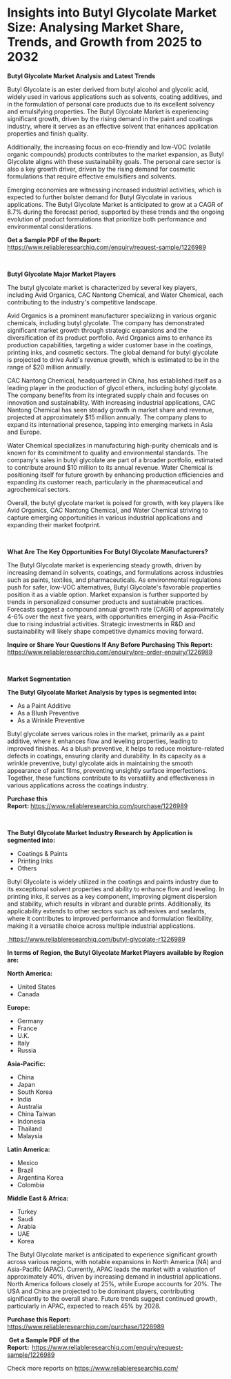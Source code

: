 <p><h1>Insights into Butyl Glycolate Market Size: Analysing Market Share, Trends, and Growth from 2025 to 2032</h1></p><p><strong>Butyl Glycolate Market Analysis and Latest Trends</strong></p>
<p><p>Butyl Glycolate is an ester derived from butyl alcohol and glycolic acid, widely used in various applications such as solvents, coating additives, and in the formulation of personal care products due to its excellent solvency and emulsifying properties. The Butyl Glycolate Market is experiencing significant growth, driven by the rising demand in the paint and coatings industry, where it serves as an effective solvent that enhances application properties and finish quality. </p><p>Additionally, the increasing focus on eco-friendly and low-VOC (volatile organic compounds) products contributes to the market expansion, as Butyl Glycolate aligns with these sustainability goals. The personal care sector is also a key growth driver, driven by the rising demand for cosmetic formulations that require effective emulsifiers and solvents. </p><p>Emerging economies are witnessing increased industrial activities, which is expected to further bolster demand for Butyl Glycolate in various applications. The Butyl Glycolate Market is anticipated to grow at a CAGR of 8.7% during the forecast period, supported by these trends and the ongoing evolution of product formulations that prioritize both performance and environmental considerations.</p></p>
<p><strong>Get a Sample PDF of the Report:&nbsp;</strong> <a href="https://www.reliableresearchiq.com/enquiry/request-sample/1226989?utm_campaign=3132&utm_medium=2&utm_source=Github&utm_content=ia&utm_term=01042025&utm_id=butyl-glycolate">https://www.reliableresearchiq.com/enquiry/request-sample/1226989</a></p>
<p>&nbsp;</p>
<p><strong>Butyl Glycolate Major Market Players</strong></p>
<p><p>The butyl glycolate market is characterized by several key players, including Avid Organics, CAC Nantong Chemical, and Water Chemical, each contributing to the industry's competitive landscape.</p><p>Avid Organics is a prominent manufacturer specializing in various organic chemicals, including butyl glycolate. The company has demonstrated significant market growth through strategic expansions and the diversification of its product portfolio. Avid Organics aims to enhance its production capabilities, targeting a wider customer base in the coatings, printing inks, and cosmetic sectors. The global demand for butyl glycolate is projected to drive Avid's revenue growth, which is estimated to be in the range of $20 million annually.</p><p>CAC Nantong Chemical, headquartered in China, has established itself as a leading player in the production of glycol ethers, including butyl glycolate. The company benefits from its integrated supply chain and focuses on innovation and sustainability. With increasing industrial applications, CAC Nantong Chemical has seen steady growth in market share and revenue, projected at approximately $15 million annually. The company plans to expand its international presence, tapping into emerging markets in Asia and Europe.</p><p>Water Chemical specializes in manufacturing high-purity chemicals and is known for its commitment to quality and environmental standards. The company's sales in butyl glycolate are part of a broader portfolio, estimated to contribute around $10 million to its annual revenue. Water Chemical is positioning itself for future growth by enhancing production efficiencies and expanding its customer reach, particularly in the pharmaceutical and agrochemical sectors.</p><p>Overall, the butyl glycolate market is poised for growth, with key players like Avid Organics, CAC Nantong Chemical, and Water Chemical striving to capture emerging opportunities in various industrial applications and expanding their market footprint.</p></p>
<p>&nbsp;</p>
<p><strong>What Are The Key Opportunities For Butyl Glycolate Manufacturers?</strong></p>
<p><p>The Butyl Glycolate market is experiencing steady growth, driven by increasing demand in solvents, coatings, and formulations across industries such as paints, textiles, and pharmaceuticals. As environmental regulations push for safer, low-VOC alternatives, Butyl Glycolate's favorable properties position it as a viable option. Market expansion is further supported by trends in personalized consumer products and sustainable practices. Forecasts suggest a compound annual growth rate (CAGR) of approximately 4-6% over the next five years, with opportunities emerging in Asia-Pacific due to rising industrial activities. Strategic investments in R&D and sustainability will likely shape competitive dynamics moving forward.</p></p>
<p><strong>Inquire or Share Your Questions If Any Before Purchasing This Report:</strong> <a href="https://www.reliableresearchiq.com/enquiry/pre-order-enquiry/1226989?utm_campaign=3132&utm_medium=2&utm_source=Github&utm_content=ia&utm_term=01042025&utm_id=butyl-glycolate">https://www.reliableresearchiq.com/enquiry/pre-order-enquiry/1226989</a></p>
<p>&nbsp;</p>
<p><strong>Market Segmentation</strong></p>
<p><strong>The Butyl Glycolate Market Analysis by types is segmented into:</strong></p>
<p><ul><li>As a Paint Additive</li><li>As a Blush Preventive</li><li>As a Wrinkle Preventive</li></ul></p>
<p><p>Butyl glycolate serves various roles in the market, primarily as a paint additive, where it enhances flow and leveling properties, leading to improved finishes. As a blush preventive, it helps to reduce moisture-related defects in coatings, ensuring clarity and durability. In its capacity as a wrinkle preventive, butyl glycolate aids in maintaining the smooth appearance of paint films, preventing unsightly surface imperfections. Together, these functions contribute to its versatility and effectiveness in various applications across the coatings industry.</p></p>
<p><strong>Purchase this Report:&nbsp;</strong><a href="https://www.reliableresearchiq.com/purchase/1226989?utm_campaign=3132&utm_medium=2&utm_source=Github&utm_content=ia&utm_term=01042025&utm_id=butyl-glycolate">https://www.reliableresearchiq.com/purchase/1226989</a></p>
<p>&nbsp;</p>
<p><strong>The Butyl Glycolate Market Industry Research by Application is segmented into:</strong></p>
<p><ul><li>Coatings & Paints</li><li>Printing Inks</li><li>Others</li></ul></p>
<p><p>Butyl Glycolate is widely utilized in the coatings and paints industry due to its exceptional solvent properties and ability to enhance flow and leveling. In printing inks, it serves as a key component, improving pigment dispersion and stability, which results in vibrant and durable prints. Additionally, its applicability extends to other sectors such as adhesives and sealants, where it contributes to improved performance and formulation flexibility, making it a versatile choice across multiple industrial applications.</p></p>
<p><a href="https://www.reliableresearchiq.com/butyl-glycolate-r1226989?utm_campaign=3132&utm_medium=2&utm_source=Github&utm_content=ia&utm_term=01042025&utm_id=butyl-glycolate">&nbsp;https://www.reliableresearchiq.com/butyl-glycolate-r1226989</a></p>
<p><strong>In terms of Region, the Butyl Glycolate Market Players available by Region are:</strong></p>
<p>
    <p> <strong> North America: </strong>
        <ul>
            <li>United States</li>
            <li>Canada</li>
        </ul>
        </p> 
    <p> <strong> Europe: </strong>
        <ul>
            <li>Germany</li>
            <li>France</li>
            <li>U.K.</li>
            <li>Italy</li>
            <li>Russia</li>
        </ul>
        </p> 
    <p> <strong> Asia-Pacific: </strong>
        <ul>
            <li>China</li>
            <li>Japan</li>
            <li>South Korea</li>
            <li>India</li>
            <li>Australia</li>
            <li>China Taiwan</li>
            <li>Indonesia</li>
            <li>Thailand</li>
            <li>Malaysia</li>
        </ul>
        </p> 
    <p> <strong> Latin America: </strong>
        <ul>
            <li>Mexico</li>
            <li>Brazil</li>
            <li>Argentina Korea</li>
            <li>Colombia</li>
        </ul>
        </p> 
    <p> <strong> Middle East & Africa: </strong>
        <ul>
            <li>Turkey</li>
            <li>Saudi</li>
            <li>Arabia</li>
            <li>UAE</li>
            <li>Korea</li>
        </ul>
    </p>
    </p>
<p><p>The Butyl Glycolate market is anticipated to experience significant growth across various regions, with notable expansions in North America (NA) and Asia-Pacific (APAC). Currently, APAC leads the market with a valuation of approximately 40%, driven by increasing demand in industrial applications. North America follows closely at 25%, while Europe accounts for 20%. The USA and China are projected to be dominant players, contributing significantly to the overall share. Future trends suggest continued growth, particularly in APAC, expected to reach 45% by 2028.</p></p>
<p><strong>Purchase this Report: </strong><a href="https://www.reliableresearchiq.com/purchase/1226989?utm_campaign=3132&utm_medium=2&utm_source=Github&utm_content=ia&utm_term=01042025&utm_id=butyl-glycolate">https://www.reliableresearchiq.com/purchase/1226989</a></p>
<p>&nbsp;<strong>Get a Sample PDF of the Report:&nbsp;&nbsp;</strong><a href="https://www.reliableresearchiq.com/enquiry/request-sample/1226989?utm_campaign=3132&utm_medium=2&utm_source=Github&utm_content=ia&utm_term=01042025&utm_id=butyl-glycolate">https://www.reliableresearchiq.com/enquiry/request-sample/1226989</a></p>
<p><strong></strong></p>
<p>Check more reports on <a href="https://www.reliableresearchiq.com/?utm_campaign=3132&utm_medium=2&utm_source=Github&utm_content=ia&utm_term=01042025&utm_id=butyl-glycolate">https://www.reliableresearchiq.com/</a></p>